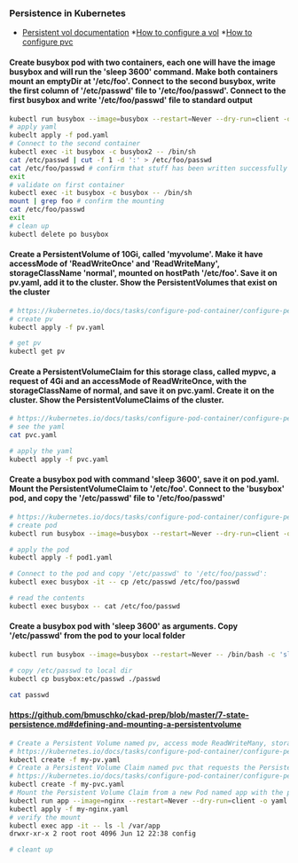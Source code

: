 ### Persistence in Kubernetes

* [Persistent vol documentation](https://kubernetes.io/docs/concepts/storage/persistent-volumes/)
*[How to configure a vol](https://kubernetes.io/docs/tasks/configure-pod-container/configure-volume-storage/)
*[How to configure pvc](https://kubernetes.io/docs/tasks/configure-pod-container/configure-persistent-volume-storage/)

#### Create busybox pod with two containers, each one will have the image busybox and will run the 'sleep 3600' command. Make both containers mount an emptyDir at '/etc/foo'. Connect to the second busybox, write the first column of '/etc/passwd' file to '/etc/foo/passwd'. Connect to the first busybox and write '/etc/foo/passwd' file to standard output
```bash
kubectl run busybox --image=busybox --restart=Never --dry-run=client -o yaml -- /bin/sh -c 'sleep 3600' > pod.yaml
# apply yaml
kubeclt apply -f pod.yaml
# Connect to the second container
kubectl exec -it busybox -c busybox2 -- /bin/sh
cat /etc/passwd | cut -f 1 -d ':' > /etc/foo/passwd 
cat /etc/foo/passwd # confirm that stuff has been written successfully
exit
# validate on first container
kubectl exec -it busybox -c busybox -- /bin/sh
mount | grep foo # confirm the mounting
cat /etc/foo/passwd
exit
# clean up
kubectl delete po busybox
```
#### Create a PersistentVolume of 10Gi, called 'myvolume'. Make it have accessMode of 'ReadWriteOnce' and 'ReadWriteMany', storageClassName 'normal', mounted on hostPath '/etc/foo'. Save it on pv.yaml, add it to the cluster. Show the PersistentVolumes that exist on the cluster
```bash
# https://kubernetes.io/docs/tasks/configure-pod-container/configure-persistent-volume-storage/#create-a-persistentvolumeclaim
# create pv
kubectl apply -f pv.yaml

# get pv
kubectl get pv
```

#### Create a PersistentVolumeClaim for this storage class, called mypvc, a request of 4Gi and an accessMode of ReadWriteOnce, with the storageClassName of normal, and save it on pvc.yaml. Create it on the cluster. Show the PersistentVolumeClaims of the cluster.
```bash
# https://kubernetes.io/docs/tasks/configure-pod-container/configure-persistent-volume-storage/#create-a-persistentvolumeclaim
# see the yaml
cat pvc.yaml

# apply the yaml
kubectl apply -f pvc.yaml
```
#### Create a busybox pod with command 'sleep 3600', save it on pod.yaml. Mount the PersistentVolumeClaim to '/etc/foo'. Connect to the 'busybox' pod, and copy the '/etc/passwd' file to '/etc/foo/passwd'
```bash
# https://kubernetes.io/docs/tasks/configure-pod-container/configure-persistent-volume-storage/#create-a-pod
# create pod
kubectl run busybox --image=busybox --restart=Never --dry-run=client -o yaml -- /bin/sh -c 'sleep 3600' > pod1.yaml

# apply the pod
kubectl apply -f pod1.yaml

# Connect to the pod and copy '/etc/passwd' to '/etc/foo/passwd':
kubectl exec busybox -it -- cp /etc/passwd /etc/foo/passwd

# read the contents
kubectl exec busybox -- cat /etc/foo/passwd
```
#### Create a busybox pod with 'sleep 3600' as arguments. Copy '/etc/passwd' from the pod to your local folder
```bash
kubectl run busybox --image=busybox --restart=Never -- /bin/bash -c 'sleep 3600'

# copy /etc/passwd to local dir
kubectl cp busybox:etc/passwd ./passwd

cat passwd
```
#### https://github.com/bmuschko/ckad-prep/blob/master/7-state-persistence.md#defining-and-mounting-a-persistentvolume
```bash
# Create a Persistent Volume named pv, access mode ReadWriteMany, storage class name shared, 512MB of storage capacity and the host path /data/config
# https://kubernetes.io/docs/tasks/configure-pod-container/configure-persistent-volume-storage/#create-a-persistentvolume
kubectl create -f my-pv.yaml
# Create a Persistent Volume Claim named pvc that requests the Persistent Volume in step 1. The claim should request 256MB. Ensure that the Persistent Volume Claim is properly bound after its creation.
# https://kubernetes.io/docs/tasks/configure-pod-container/configure-persistent-volume-storage/#create-a-persistentvolumeclaim
kubectl create -f my-pvc.yaml
# Mount the Persistent Volume Claim from a new Pod named app with the path /var/app/config. The Pod uses the image nginx.
kubectl run app --image=nginx --restart=Never --dry-run=client -o yaml > my-nginx.yaml
kubectl apply -f my-nginx.yaml
# verify the mount
kubectl exec app -it -- ls -l /var/app
drwxr-xr-x 2 root root 4096 Jun 12 22:38 config

# cleant up

```